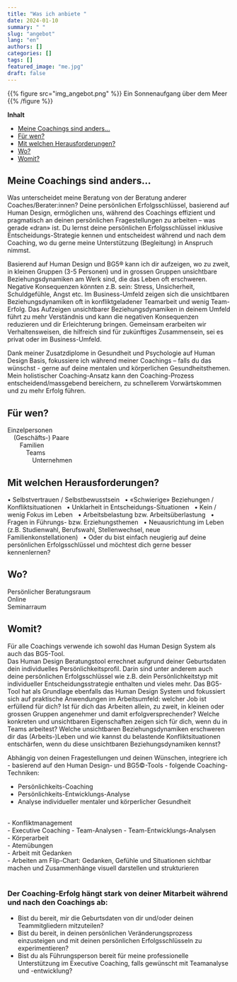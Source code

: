 ```yaml
---
title: "Was ich anbiete "
date: 2024-01-10
summary: " "
slug: "angebot"
lang: "en"
authors: []
categories: []
tags: []
featured_image: "me.jpg"
draft: false
---
```


{{% figure src="img_angebot.png" %}} Ein Sonnenaufgang über dem Meer {{% /figure %}} 
<br>

**Inhalt**  
- [Meine Coachings sind anders...](#meine-coachings-sind-anders)
- [Für wen?](#für-wen)
- [Mit welchen Herausforderungen?](#mit-welchen-herausforderungen)
- [Wo?](#wo)
- [Womit?](#womit)


## Meine Coachings sind anders...
Was unterscheidet meine Beratung von der Beratung anderer Coaches/Berater:innen?
Deine persönlichen Erfolgsschlüssel, basierend auf Human Design, ermöglichen uns, während des Coachings effizient und pragmatisch an deinen persönlichen Fragestellungen zu arbeiten – was gerade «dran» ist. Du lernst deine persönlichen Erfolgsschlüssel inklusive Entscheidungs-Strategie kennen und entscheidest während und nach dem Coaching, wo du gerne meine Unterstützung (Begleitung) in Anspruch nimmst.

Basierend auf Human Design und BG5® kann ich dir aufzeigen, wo zu zweit, in kleinen Gruppen (3-5 Personen) und in grossen Gruppen unsichtbare Beziehungsdynamiken am Werk sind, die das Leben oft erschweren. Negative Konsequenzen könnten z.B. sein: Stress, Unsicherheit, Schuldgefühle, Angst etc. Im Business-Umfeld zeigen sich die unsichtbaren Beziehungsdynamiken oft in konfliktgeladener Teamarbeit und wenig Team-Erfolg. Das Aufzeigen unsichtbarer Beziehungsdynamiken in deinem Umfeld führt zu mehr Verständnis und kann die negativen Konsequenzen reduzieren und dir Erleichterung bringen. Gemeinsam erarbeiten wir Verhaltensweisen, die hilfreich sind für zukünftiges Zusammensein, sei es privat oder im Business-Umfeld.

Dank meiner Zusatzdiplome in Gesundheit und Psychologie auf Human Design Basis, fokussiere ich während meiner Coachings – falls du das wünschst - gerne auf deine mentalen und körperlichen Gesundheitsthemen. 
Mein holistischer Coaching-Ansatz kann den Coaching-Prozess entscheidend/massgebend bereichern, zu schnellerem Vorwärtskommen und zu mehr Erfolg führen.

## Für wen?
Einzelpersonen  
&emsp;(Geschäfts-) Paare  
&emsp;&emsp;Familien  
&emsp;&emsp;&emsp;Teams  
&emsp;&emsp;&emsp;&emsp;Unternehmen  

## Mit welchen Herausforderungen?
• Selbstvertrauen / Selbstbewusstsein &nbsp; • «Schwierige» Beziehungen / Konfliktsituationen &nbsp; • Unklarheit in Entscheidungs-Situationen &nbsp; • Kein / wenig Fokus im Leben &nbsp; • Arbeitsbelastung bzw. Arbeitsüberlastung  &nbsp; • Fragen in Führungs- bzw. Erziehungsthemen &nbsp; • Neuausrichtung im Leben (z.B. Studienwahl, Berufswahl, Stellenwechsel, neue Familienkonstellationen) &nbsp; • Oder du bist einfach neugierig auf deine persönlichen Erfolgsschlüssel und möchtest dich gerne besser kennenlernen?

## Wo?
Persönlicher Beratungsraum  
Online  
Seminarraum  

## Womit?
Für alle Coachings verwende ich sowohl das Human Design System als auch das BG5-Tool.  
Das Human Design Beratungstool errechnet aufgrund deiner Geburtsdaten dein individuelles Persönlichkeitsprofil. Darin sind unter anderem auch deine persönlichen Erfolgsschlüssel wie z.B. dein Persönlichkeitstyp mit individueller Entscheidungsstrategie enthalten und vieles mehr.
Das BG5-Tool hat als Grundlage ebenfalls das Human Design System und fokussiert sich auf praktische Anwendungen im Arbeitsumfeld: welcher Job ist erfüllend für dich? Ist für dich das Arbeiten allein, zu zweit, in kleinen oder grossen Gruppen angenehmer und damit erfolgversprechender? Welche konkreten und unsichtbaren Eigenschaften zeigen sich für dich, wenn du in Teams arbeitest? Welche unsichtbaren Beziehungsdynamiken erschweren dir das (Arbeits-)Leben und wie kannst du belastende Konfliktsituationen entschärfen, wenn du diese unsichtbaren Beziehungsdynamiken kennst?

Abhängig von deinen Fragestellungen und deinen Wünschen, integriere ich - basierend auf den Human Design- und BG5©-Tools - folgende Coaching-Techniken: 
- Persönlichkeits-Coaching  
- Persönlichkeits-Entwicklungs-Analyse  
- Analyse individueller mentaler und körperlicher Gesundheit  
<br>  
- Konfliktmanagement  
<br>  
- Executive Coaching  
- Team-Analysen  
- Team-Entwicklungs-Analysen  
<br>  
- Körperarbeit  
<br>
- Atemübungen  
<br>
- Arbeit mit Gedanken  
<br>  
- Arbeiten am Flip-Chart: Gedanken, Gefühle und Situationen sichtbar machen und Zusammenhänge visuell darstellen und strukturieren

<br>  
<br>  


### Der Coaching-Erfolg hängt stark von deiner Mitarbeit während und nach den Coachings ab:
- Bist du bereit, mir die Geburtsdaten von dir und/oder deinen Teammitgliedern mitzuteilen? 
- Bist du bereit, in deinen persönlichen Veränderungsprozess einzusteigen und mit deinen persönlichen Erfolgsschlüsseln zu experimentieren?
- Bist du als Führungsperson bereit für meine professionelle Unterstützung im Executive Coaching, falls gewünscht mit Teamanalyse und -entwicklung?

